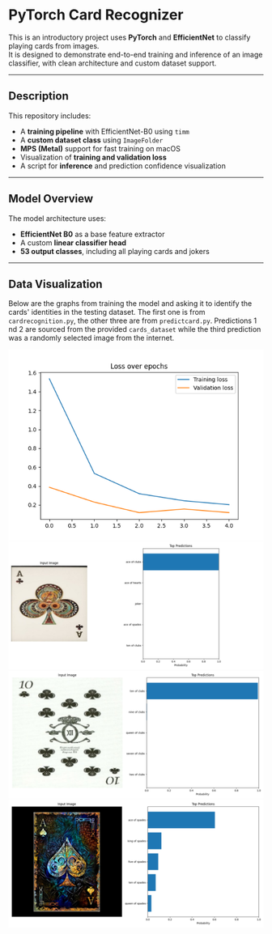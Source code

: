 # PyTorch Card Recognizer

This is an introductory project uses **PyTorch** and **EfficientNet** to classify playing cards from images.  
It is designed to demonstrate end-to-end training and inference of an image classifier, with clean architecture and custom dataset support.

---

## Description

This repository includes:
- A **training pipeline** with EfficientNet-B0 using `timm`
- A **custom dataset class** using `ImageFolder`
- **MPS (Metal)** support for fast training on macOS
- Visualization of **training and validation loss**
- A script for **inference** and prediction confidence visualization

---

## Model Overview

The model architecture uses:
- **EfficientNet B0** as a base feature extractor
- A custom **linear classifier head**
- **53 output classes**, including all playing cards and jokers

---

## Data Visualization

Below are the graphs from training the model and asking it to identify the cards' identities in the testing dataset.
The first one is from `cardrecognition.py`, the other three are from `predictcard.py`. Predictions 1 nd 2 are sourced from the provided `cards_dataset` while the third prediction was a randomly selected image from the internet.

![Loss Over Epoch](loss_over_epoch.png)
![Sample Prediction 1](sampleprediction1.png)
![Sample Prediction 2](sampleprediction2.png)
![Sample Prediction 3](sampleprediction3.png)
